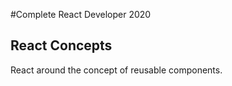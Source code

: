 #Complete React Developer 2020

## React Concepts
 React around the concept of reusable components.
   